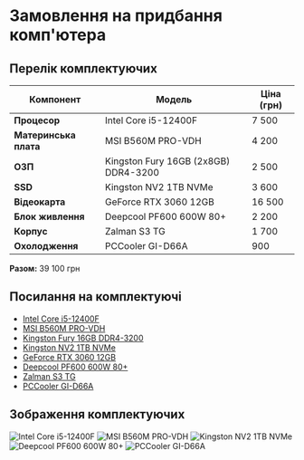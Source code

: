 # Замовлення на придбання комп'ютера

## Перелік комплектуючих

| Компонент       | Модель                                   | Ціна (грн) |
|----------------|----------------------------------------|------------|
| **Процесор**  | Intel Core i5-12400F                    | 7 500      |
| **Материнська плата** | MSI B560M PRO-VDH                 | 4 200      |
| **ОЗП**       | Kingston Fury 16GB (2x8GB) DDR4-3200    | 2 500      |
| **SSD**       | Kingston NV2 1TB NVMe                   | 3 600      |
| **Відеокарта**| GeForce RTX 3060 12GB                   | 16 500     |
| **Блок живлення** | Deepcool PF600 600W 80+              | 2 200      |
| **Корпус**    | Zalman S3 TG                             | 1 700      |
| **Охолодження** | PCCooler GI-D66A                        | 900        |

**Разом:** 39 100 грн

## Посилання на комплектуючі
- [Intel Core i5-12400F](https://telemart.ua/ua/products/intel-core-i5-12400f-2544ghz-18mb-s1700-box-bx8071512400f/?amp;utm_medium=post&amp;utm_campaign=403292_telemartua&utm_source=google&utm_medium=cpc&utm_campaign=DSA%20-%20%D0%9E%D0%B1%D1%89%D0%B0%D1%8F%20(%D0%9C%D0%BE%D0%B4%D0%B5%D0%BB%D0%B8)%20-%20Ukraine_UKR&utm_adgroup=%D0%9F%D1%80%D0%BE%D1%86%D0%B5%D1%81%D0%BE%D1%80%D0%B8&utm_term=&placement=&utm_target=&gad_source=1&gclid=CjwKCAiAlPu9BhAjEiwA5NDSA2xsDVJXBGCJsL8JmMtjm7p3pfxLrVxh64e_swV6TtwR6wu8zwLWbxoCbMwQAvD_BwE)
- [MSI B560M PRO-VDH](https://telemart.ua/products/msi-b550m-pro-vdh-sam4-amd-b550/?sl=1&gad_source=1&gclid=CjwKCAiAlPu9BhAjEiwA5NDSA5BHK8rYDwvJGT3mdUDrOQGgD-iMUdj4SnUmoEZO5zCm8NMsI_TN8RoCKKoQAvD_BwE)
- [Kingston Fury 16GB DDR4-3200](https://hard.rozetka.com.ua/ua/kingston_fury_kf432c16bbk2_16/p310064023/)
- [Kingston NV2 1TB NVMe](https://hard.rozetka.com.ua/ua/kingston-snv2s-1000g/p353568015/)
- [GeForce RTX 3060 12GB](https://hard.rozetka.com.ua/ua/375888690/p375888690/?gad_source=1&gclid=CjwKCAiAlPu9BhAjEiwA5NDSAyPoPG_R2p_5nt2bWQKpg1UC8lvWdbakZ82HjOEfA1KuMoZe9uXBpBoCLHYQAvD_BwE)
- [Deepcool PF600 600W 80+](https://telemart.ua/products/deepcool-600w-pf600/?srsltid=AfmBOoqDVyMEb87b672qgk1prSR65j2pBZ64VhPjh4mOoDARPDkZJZnN)
- [Zalman S3 TG](https://hard.rozetka.com.ua/ua/zalman-8809213766176/p393619494/?gad_source=1&gclid=CjwKCAiAlPu9BhAjEiwA5NDSA-6TInA0G_-OAEcEs0vM5-bQ1kgV23j-cG-3ZIPoid0c7J__HfMe8BoC1UYQAvD_BwE)
- [PCCooler GI-D66A](https://hard.rozetka.com.ua/ua/id-cooling-frozn-a400-argb/p468477914/?gad_source=1&gclid=CjwKCAiAlPu9BhAjEiwA5NDSA0_kgr9E9lKMUaQpBLIJc0n6IBPf0EBztNwIYwlAoh3wNsaS0ERdEBoC1FQQAvD_BwE)

## Зображення комплектуючих
![Intel Core i5-12400F](https://compx.ua/image/cache/catalog/products/64/590c77f7-bb8e-11ee-8f93-001b21ea407b-1400x1400.jpg)
![MSI B560M PRO-VDH](https://asset.msi.com/resize/image/global/product/product_1615353284d13c38e81999ac741b04360f9df9541f.png62405b38c58fe0f07fcef2367d8a9ba1/1024.png)
![Kingston NV2 1TB NVMe](https://img.telemart.ua/435464-579668/kingston-nv2-3d-nand-1tb-m2-2280-pci-e-nvme-x4-snv2s1000g.jpg)
![Deepcool PF600 600W 80+](https://img.telemart.ua/407072-654140-product_popup/deepcool-600w-pf600.jpg)
![PCCooler GI-D66A](https://content2.rozetka.com.ua/goods/images/big/498723031.jpg)